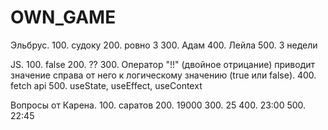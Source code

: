 # OWN_GAME
Эльбрус.
100. судоку
200. ровно 3
300. Адам
400. Лейла
500. 3 недели

JS.
100. false
200. ??
300. Оператор "!!" (двойное отрицание) приводит значение справа от него к логическому значению (true или false).
400. fetch api
500. useState, useEffect, useContext

Вопросы от Карена.
100. саратов
200. 19000
300. 25
400. 23:00
500. 22:45